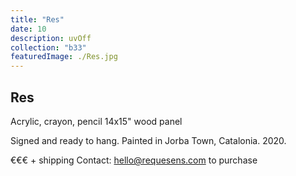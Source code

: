 ```yaml
---
title: "Res"
date: 10
description: uvOff
collection: "b33"
featuredImage: ./Res.jpg
---
```


## Res

Acrylic, crayon, pencil
14x15" wood panel

Signed and ready to hang.
Painted in Jorba Town, Catalonia. 2020.

€€€ + shipping
Contact: hello@requesens.com to purchase